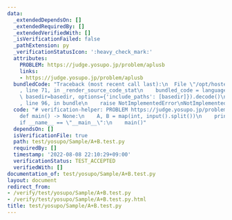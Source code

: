 ```yaml
---
data:
  _extendedDependsOn: []
  _extendedRequiredBy: []
  _extendedVerifiedWith: []
  _isVerificationFailed: false
  _pathExtension: py
  _verificationStatusIcon: ':heavy_check_mark:'
  attributes:
    PROBLEM: https://judge.yosupo.jp/problem/aplusb
    links:
    - https://judge.yosupo.jp/problem/aplusb
  bundledCode: "Traceback (most recent call last):\n  File \"/opt/hostedtoolcache/Python/3.10.6/x64/lib/python3.10/site-packages/onlinejudge_verify/documentation/build.py\"\
    , line 71, in _render_source_code_stat\n    bundled_code = language.bundle(stat.path,\
    \ basedir=basedir, options={'include_paths': [basedir]}).decode()\n  File \"/opt/hostedtoolcache/Python/3.10.6/x64/lib/python3.10/site-packages/onlinejudge_verify/languages/python.py\"\
    , line 96, in bundle\n    raise NotImplementedError\nNotImplementedError\n"
  code: "# verification-helper: PROBLEM https://judge.yosupo.jp/problem/aplusb\n\n\
    def main() -> None:\n    A, B = map(int, input().split())\n    print(A + B)\n\n\
    if __name__ == \"__main__\":\n    main()"
  dependsOn: []
  isVerificationFile: true
  path: test/yosupo/Sample/A+B.test.py
  requiredBy: []
  timestamp: '2022-08-08 22:10:29+09:00'
  verificationStatus: TEST_ACCEPTED
  verifiedWith: []
documentation_of: test/yosupo/Sample/A+B.test.py
layout: document
redirect_from:
- /verify/test/yosupo/Sample/A+B.test.py
- /verify/test/yosupo/Sample/A+B.test.py.html
title: test/yosupo/Sample/A+B.test.py
---
```

